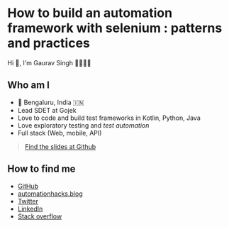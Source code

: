 # How to build an automation framework with selenium : patterns and practices

Hi 👋, I'm Gaurav Singh 🧔🏻👨‍💻

## Who am I

- 🏡 Bengaluru, India 🇮🇳
- Lead SDET at Gojek
- Love️ to code and build test frameworks in Kotlin, Python, Java
- Love exploratory testing and _test automation_
- Full stack (Web, mobile, API)

> [Find the slides at Github](https://bit.ly/2E6E3Ns)

## How to find me

- [GitHub](https://github.com/automationhacks)
- [automationhacks.blog](https://automationhacks.blog/)
- [Twitter](https://twitter.com/automationhacks)
- [LinkedIn](https://www.linkedin.com/in/automationhacks/)
- [Stack overflow](https://stackoverflow.com/users/5336432/gaurav-singh)

